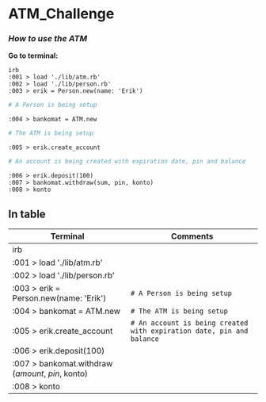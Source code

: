 # ATM_Challenge

### *How to use the ATM*

**Go to terminal:**

```terminal
irb
:001 > load './lib/atm.rb'
:002 > load './lib/person.rb'
:003 > erik = Person.new(name: 'Erik')
```
```ruby
# A Person is being setup
```
```terminal
:004 > bankomat = ATM.new
```
```ruby
# The ATM is being setup
```
```terminal
:005 > erik.create_account
```
```ruby
# An account is being created with expiration date, pin and balance
```
```terminal
:006 > erik.deposit(100)
:007 > bankomat.withdraw(sum, pin, konto)
:008 > konto
```


## In table

| Terminal                                       | Comments                                                              |
| -----------------------------------------------|-----------------------------------------------------------------------|
| irb                                            |                                                                       |
| :001 > load './lib/atm.rb'                     |                                                                       |
| :002 > load './lib/person.rb'                  |                                                                       |
| :003 > erik = Person.new(name: 'Erik')         | `# A Person is being setup`                                           | 
| :004 > bankomat = ATM.new                      | `# The ATM is being setup`                                            |
| :005 > erik.create_account                     | `# An account is being created with expiration date, pin and balance` |
| :006 > erik.deposit(100)                       |                                                                       |
| :007 > bankomat.withdraw (*amount*, *pin*, konto) |                                                                       |
| :008 > konto                                   |                                                                       |
